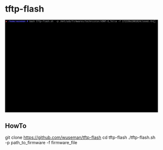 # tftp-flash

![Screenshot](tftp-flash.gif)

## HowTo

  git clone https://github.com/wuseman/tftp-flash
  cd tftp-flash
  ./tftp-flash.sh -p path_to_firmware -f firmware_file
  
  
